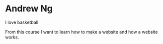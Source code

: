Andrew Ng
=========

I love basketball

From this course I want to learn how to make a website and how a website works.
